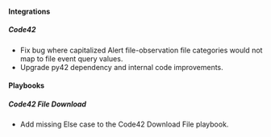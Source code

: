 
#### Integrations
##### Code42
- Fix bug where capitalized Alert file-observation file categories would not map to file event query values.
- Upgrade py42 dependency and internal code improvements.

#### Playbooks
##### Code42 File Download
- Add missing Else case to the Code42 Download File playbook.
